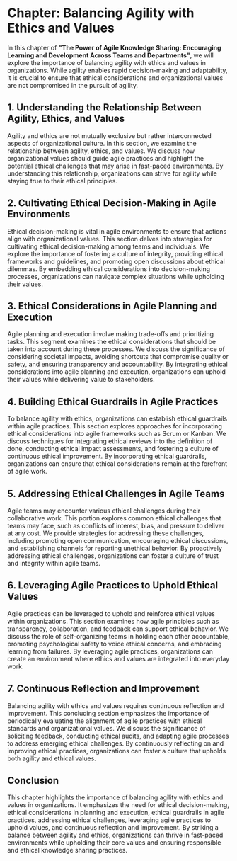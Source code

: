 Chapter: Balancing Agility with Ethics and Values
=================================================

In this chapter of **"The Power of Agile Knowledge Sharing: Encouraging Learning and Development Across Teams and Departments"**, we will explore the importance of balancing agility with ethics and values in organizations. While agility enables rapid decision-making and adaptability, it is crucial to ensure that ethical considerations and organizational values are not compromised in the pursuit of agility.

**1. Understanding the Relationship Between Agility, Ethics, and Values**
-------------------------------------------------------------------------

Agility and ethics are not mutually exclusive but rather interconnected aspects of organizational culture. In this section, we examine the relationship between agility, ethics, and values. We discuss how organizational values should guide agile practices and highlight the potential ethical challenges that may arise in fast-paced environments. By understanding this relationship, organizations can strive for agility while staying true to their ethical principles.

**2. Cultivating Ethical Decision-Making in Agile Environments**
----------------------------------------------------------------

Ethical decision-making is vital in agile environments to ensure that actions align with organizational values. This section delves into strategies for cultivating ethical decision-making among teams and individuals. We explore the importance of fostering a culture of integrity, providing ethical frameworks and guidelines, and promoting open discussions about ethical dilemmas. By embedding ethical considerations into decision-making processes, organizations can navigate complex situations while upholding their values.

**3. Ethical Considerations in Agile Planning and Execution**
-------------------------------------------------------------

Agile planning and execution involve making trade-offs and prioritizing tasks. This segment examines the ethical considerations that should be taken into account during these processes. We discuss the significance of considering societal impacts, avoiding shortcuts that compromise quality or safety, and ensuring transparency and accountability. By integrating ethical considerations into agile planning and execution, organizations can uphold their values while delivering value to stakeholders.

**4. Building Ethical Guardrails in Agile Practices**
-----------------------------------------------------

To balance agility with ethics, organizations can establish ethical guardrails within agile practices. This section explores approaches for incorporating ethical considerations into agile frameworks such as Scrum or Kanban. We discuss techniques for integrating ethical reviews into the definition of done, conducting ethical impact assessments, and fostering a culture of continuous ethical improvement. By incorporating ethical guardrails, organizations can ensure that ethical considerations remain at the forefront of agile work.

**5. Addressing Ethical Challenges in Agile Teams**
---------------------------------------------------

Agile teams may encounter various ethical challenges during their collaborative work. This portion explores common ethical challenges that teams may face, such as conflicts of interest, bias, and pressure to deliver at any cost. We provide strategies for addressing these challenges, including promoting open communication, encouraging ethical discussions, and establishing channels for reporting unethical behavior. By proactively addressing ethical challenges, organizations can foster a culture of trust and integrity within agile teams.

**6. Leveraging Agile Practices to Uphold Ethical Values**
----------------------------------------------------------

Agile practices can be leveraged to uphold and reinforce ethical values within organizations. This section examines how agile principles such as transparency, collaboration, and feedback can support ethical behavior. We discuss the role of self-organizing teams in holding each other accountable, promoting psychological safety to voice ethical concerns, and embracing learning from failures. By leveraging agile practices, organizations can create an environment where ethics and values are integrated into everyday work.

**7. Continuous Reflection and Improvement**
--------------------------------------------

Balancing agility with ethics and values requires continuous reflection and improvement. This concluding section emphasizes the importance of periodically evaluating the alignment of agile practices with ethical standards and organizational values. We discuss the significance of soliciting feedback, conducting ethical audits, and adapting agile processes to address emerging ethical challenges. By continuously reflecting on and improving ethical practices, organizations can foster a culture that upholds both agility and ethical values.

**Conclusion**
--------------

This chapter highlights the importance of balancing agility with ethics and values in organizations. It emphasizes the need for ethical decision-making, ethical considerations in planning and execution, ethical guardrails in agile practices, addressing ethical challenges, leveraging agile practices to uphold values, and continuous reflection and improvement. By striking a balance between agility and ethics, organizations can thrive in fast-paced environments while upholding their core values and ensuring responsible and ethical knowledge sharing practices.
